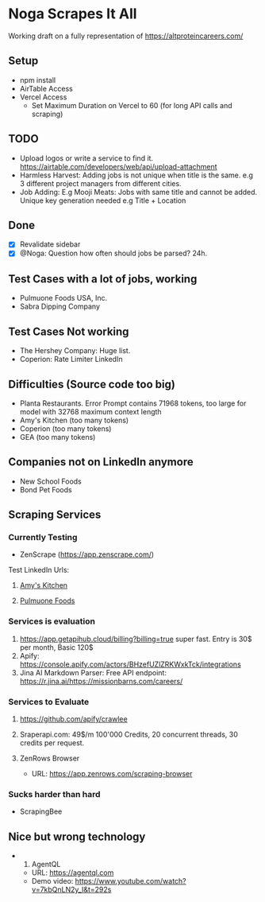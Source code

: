 # Noga Scrapes It All

Working draft on a fully representation of https://altproteincareers.com/

## Setup

- npm install
- AirTable Access
- Vercel Access
  - Set Maximum Duration on Vercel to 60 (for long API calls and scraping)

## TODO

- Upload logos or write a service to find it. https://airtable.com/developers/web/api/upload-attachment
- Harmless Harvest: Adding jobs is not unique when title is the same. e.g 3 different project managers from different cities.
- Job Adding: E.g Mooji Meats: Jobs with same title and cannot be added. Unique key generation needed e.g Title + Location

## Done

- [x] Revalidate sidebar
- [x] @Noga: Question how often should jobs be parsed? 24h.

## Test Cases with a lot of jobs, working

- Pulmuone Foods USA, Inc.
- Sabra Dipping Company

## Test Cases Not working

- The Hershey Company: Huge list.
- Coperion: Rate Limiter LinkedIn

## Difficulties (Source code too big)

- Planta Restaurants. Error Prompt contains 71968 tokens, too large for model with 32768 maximum context length
- Amy's Kitchen (too many tokens)
- Coperion (too many tokens)
- GEA (too many tokens)

## Companies not on LinkedIn anymore

- New School Foods
- Bond Pet Foods

## Scraping Services

### Currently Testing

- ZenScrape (https://app.zenscrape.com/)

Test LinkedIn Urls:

1. [Amy's Kitchen](https://www.linkedin.com/jobs/search/?currentJobId=4049677943&f_C=34358&geoId=92000000&origin=COMPANY_PAGE_JOBS_CLUSTER_EXPANSION&originToLandingJobPostings=4049677943%2C4052867861%2C4019409912%2C4049692986%2C4061912020%2C4057230090%2C4040091593%2C3994082416%2C4063306773)

2. [Pulmuone Foods](https://www.linkedin.com/jobs/search/?currentJobId=4054964044&f_C=1318584&geoId=92000000&origin=COMPANY_PAGE_JOBS_CLUSTER_EXPANSION&originToLandingJobPostings=4054964044%2C4040856705%2C4060223759%2C4040861611%2C4070140186%2C4065929319%2C4045539869%2C4065929258%2C4060225094)

### Services is evaluation

1. https://app.getapihub.cloud/billing?billing=true super fast. Entry is 30$ per month, Basic 120$
1. Apify: https://console.apify.com/actors/BHzefUZlZRKWxkTck/integrations
1. Jina AI Markdown Parser: Free API endpoint: https://r.jina.ai/https://missionbarns.com/careers/

### Services to Evaluate

1. https://github.com/apify/crawlee
2. Sraperapi.com: 49$/m 100'000 Credits, 20 concurrent threads, 30 credits per request.

3. ZenRows Browser
   - URL: https://app.zenrows.com/scraping-browser

### Sucks harder than hard

- ScrapingBee

## Nice but wrong technology

- 1. AgentQL
  - URL: https://agentql.com
  - Demo video: https://www.youtube.com/watch?v=7kbQnLN2y_I&t=292s
